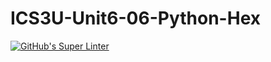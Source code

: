 # ICS3U-Unit6-06-Python-Hex

[![GitHub's Super Linter](https://github.com/lily-liu-17/ICS3U-Unit6-06-Python-Hex/workflows/GitHub's%20Super%20Linter/badge.svg)](https://github.com/lily-liu-17/ICS3U-Unit6-06-Python-Hex/actions)
